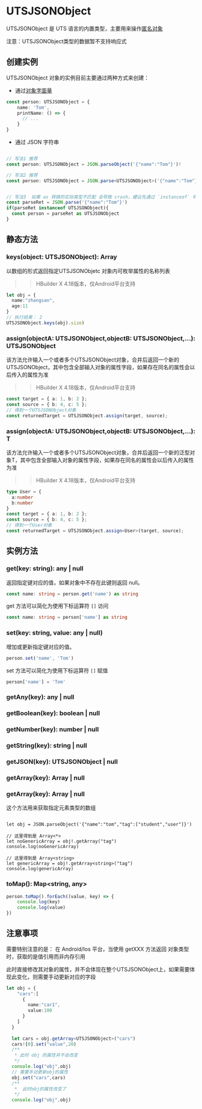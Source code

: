 # UTSJSONObject

UTSJSONObject 是 UTS 语言的内置类型，主要用来操作[匿名对象](../object.md#anonymous-object)

注意：UTSJSONObject类型的数据暂不支持响应式

## 创建实例

UTSJSONObject 对象的实例目前主要通过两种方式来创建：

* 通过[对象字面量](../literal.md#object-literal)

```ts
const person: UTSJSONObject = {
    name: 'Tom',
    printName: () => {
      // ...
    }
}
```

* 通过 JSON 字符串

```ts

// 写法1 推荐
const person: UTSJSONObject = JSON.parseObject('{"name":"Tom"}')!

// 写法2 推荐
const person: UTSJSONObject = JSON.parse<UTSJSONObject>('{"name":"Tom"}')!


// 写法3  如果 as 转换的实际类型不匹配 会导致 crash，建议先通过 `instanceof` 判断类型再进行as转换。
const parseRet = JSON.parse('{"name":"Tom"}')
if(parseRet instanceof UTSJSONObject){
  const person = parseRet as UTSJSONObject
}

```

## 静态方法

### keys(object: UTSJSONObject): Array<String>

以数组的形式返回指定UTSJSONObjetc 对象内可枚举属性的名称列表

>> HBuilder X 4.18版本，仅Android平台支持

```ts
let obj = {
  name:"zhangsan",
  age:11
}
// 执行结果： 2
UTSJSONObject.keys(obj).size)

```

### assign(objectA: UTSJSONObject,objectB: UTSJSONObject,...): UTSJSONObject

该方法允许输入一个或者多个UTSJSONObject对象，合并后返回一个新的UTSJSONObject，其中包含全部输入对象的属性字段，如果存在同名的属性会以后传入的属性为准

>> HBuilder X 4.18版本，仅Android平台支持

```ts
const target = { a: 1, b: 2 };
const source = { b: 4, c: 5 };
// 得到一个UTSJSONObject对象
const returnedTarget = UTSJSONObject.assign(target, source);
```

### assign<T>(objectA: UTSJSONObject,objectB: UTSJSONObject,...): T

该方法允许输入一个或者多个UTSJSONObject对象，合并后返回一个新的泛型对象T，其中包含全部输入对象的属性字段，如果存在同名的属性会以后传入的属性为准

>> HBuilder X 4.18版本，仅Android平台支持

```ts
type User = {
  a:number
  b:number
}
const target = { a: 1, b: 2 };
const source = { b: 4, c: 5 };
// 得到一个User对象
const returnedTarget = UTSJSONObject.assign<User>(target, source);
```

## 实例方法

### get(key: string): any | null

返回指定键对应的值，如果对象中不存在此键则返回 null。

```ts
const name: string = person.get('name') as string
```

get 方法可以简化为使用下标运算符 `[]` 访问

```ts
const name: string = person['name'] as string
```

### set(key: string, value: any | null)

增加或更新指定键对应的值。

```ts
person.set('name', 'Tom')
```

set 方法可以简化为使用下标运算符 `[]` 赋值

```ts
person['name'] = 'Tom'
```
### getAny(key): any | null

<!-- UTSJSON.UTSJSONObject.getAny.description -->

<!-- UTSJSON.UTSJSONObject.getAny.param -->

<!-- UTSJSON.UTSJSONObject.getAny.returnValue -->

<!-- UTSJSON.UTSJSONObject.getAny.compatibility -->

### getBoolean(key): boolean | null

<!-- UTSJSON.UTSJSONObject.getBoolean.description -->

<!-- UTSJSON.UTSJSONObject.getBoolean.param -->

<!-- UTSJSON.UTSJSONObject.getBoolean.returnValue -->

<!-- UTSJSON.UTSJSONObject.getBoolean.compatibility -->

### getNumber(key): number | null

<!-- UTSJSON.UTSJSONObject.getNumber.description -->

<!-- UTSJSON.UTSJSONObject.getNumber.param -->

<!-- UTSJSON.UTSJSONObject.getNumber.returnValue -->

<!-- UTSJSON.UTSJSONObject.getNumber.compatibility -->

### getString(key): string | null

<!-- UTSJSON.UTSJSONObject.getString.description -->

<!-- UTSJSON.UTSJSONObject.getString.param -->

<!-- UTSJSON.UTSJSONObject.getString.returnValue -->

<!-- UTSJSON.UTSJSONObject.getString.compatibility -->

### getJSON(key): UTSJSONObject | null

<!-- UTSJSON.UTSJSONObject.getJSON.description -->

<!-- UTSJSON.UTSJSONObject.getJSON.param -->

<!-- UTSJSON.UTSJSONObject.getJSON.returnValue -->

<!-- UTSJSON.UTSJSONObject.getJSON.compatibility -->

### getArray(key): Array<any> | null

<!-- UTSJSON.UTSJSONObject.getArray.description -->

<!-- UTSJSON.UTSJSONObject.getArray.param -->

<!-- UTSJSON.UTSJSONObject.getArray.returnValue -->

<!-- UTSJSON.UTSJSONObject.getArray.compatibility -->

### getArray(key): Array<T> | null

<!-- UTSJSON.UTSJSONObject.getArray_1.description -->

<!-- UTSJSON.UTSJSONObject.getArray_1.param -->

<!-- UTSJSON.UTSJSONObject.getArray_1.returnValue -->

<!-- UTSJSON.UTSJSONObject.getArray_1.compatibility -->

这个方法用来获取指定元素类型的数组

```uts

let obj = JSON.parseObject('{"name":"tom","tag":["student","user"]}')

// 这里得到是 Array<*>
let noGenericArray = obj!.getArray("tag")
console.log(noGenericArray)

// 这里得到是 Array<string>
let genericArray = obj!.getArray<string>("tag")
console.log(genericArray)

```

### toMap(): Map<string, any>

<!-- UTSJSON.UTSJSONObject.toMap.description -->

<!-- UTSJSON.UTSJSONObject.toMap.param -->

<!-- UTSJSON.UTSJSONObject.toMap.returnValue -->

```ts
person.toMap().forEach((value, key) => {
    console.log(key)
    console.log(value)
})
```

<!-- UTSJSON.UTSJSONObject.toMap.compatibility -->

<!-- UTSJSON.UTSJSONObject.tutorial -->

## 注意事项

需要特别注意的是： 在 Android/Ios 平台，当使用 getXXX 方法返回 对象类型时，获取的是值引用而非内存引用

此时直接修改其对象的属性，并不会体现在整个UTSJSONObject上，如果需要体现此变化，则需要手动更新对应的字段

```ts
let obj = {
    "cars":[
      {
        name:"car1",
        value:100
      }
    ]
  }
  
  let cars = obj.getArray<UTSJSONObject>("cars")
  cars![0].set("value",20)
  /**
   * 此时 obj 的属性并不会改变
   */
  console.log("obj",obj)
  // 需要手动更新obj的属性
  obj.set("cars",cars)
  /**
   *  此时obj的属性改变了
   */
  console.log("obj",obj)
```
